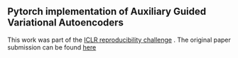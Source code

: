## Pytorch implementation of Auxiliary Guided Variational Autoencoders

This work was part of the [ICLR reproducibility challenge](http://www.cs.mcgill.ca/~jpineau/ICLR2018-ReproducibilityChallenge.html)
. The original paper submission can be found [here](https://openreview.net/forum?id=HkGcX--0-) 

